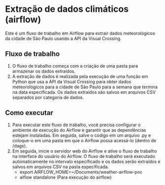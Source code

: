 # Extração de dados climáticos (airflow)

Este é um fluxo de trabalho em Airflow para extrair dados meteorológicos da cidade de São Paulo usando a API da Visual Crossing.

## Fluxo de trabalho

1. O fluxo de trabalho começa com a criação de uma pasta para armazenar os dados extraídos.
2. A extração de dados é realizada pela execução de uma função em Python que usa a API da Visual Crossing para obter dados meteorológicos para a cidade de São Paulo para a semana que termina na data especificada.
Os dados extraídos são salvos em arquivos CSV separados por categoria de dados.

## Como executar

1. Para executar este fluxo de trabalho, você precisa configurar o ambiente de execução do Airflow e garantir que as dependências estejam instaladas. Em seguida, salve o código em um arquivo .py e coloque-o em uma pasta em que o Airflow possa acessá-lo (dentro de /dags).
2. Em seguida, inicie o servidor web do Airflow e ative o fluxo de trabalho na interface do usuário do Airflow. O fluxo de trabalho será executado automaticamente no intervalo especificado e os dados serão extraídos e salvos em arquivos CSV na pasta especificada.
      - export AIRFLOW_HOME=~/Documents/weather-airflow-poc
      - aiflow standalone (Para execução do airflow)
      

